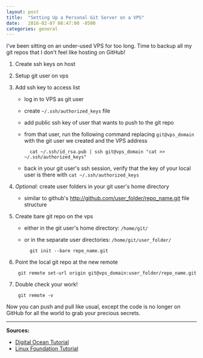 ```yaml
---
layout: post
title:  "Setting Up a Personal Git Server on a VPS"
date:   2016-02-07 08:47:00 -0500
categories: general
---
```


I've been sitting on an under-used VPS for too long. Time to backup all my git repos that I don't feel like hosting on GitHub!

1. Create ssh keys on host
1. Setup git user on vps
1. Add ssh key to access list
    - log in to VPS as git user
    - create `~/.ssh/authorized_keys` file
    - add public ssh key of user that wants to push to the git repo
    - from that user, run the following command replacing `git@vps_domain` with the git user we created and the VPS address

            cat ~/.ssh/id_rsa.pub | ssh git@vps_domain "cat >> ~/.ssh/authorized_keys"

    - back in your git user's ssh session, verify that the key of your local user is there with `cat ~/.ssh/authorized_keys`

1. _Optional:_ create user folders in your git user's home directory
    - similar to github's <http://github.com/user_folder/repo_name.git> file structure
1. Create bare git repo on the vps
    - either in the git user's home directory: `/home/git/`
    - or in the separate user directories: `/home/git/user_folder/`

            git init --bare repo_name.git

1. Point the local git repo at the new remote

        git remote set-url origin git@vps_domain:user_folder/repo_name.git

1. Double check your work!

        git remote -v


Now you can push and pull like usual, except the code is no longer on GitHub for all the world to grab your precious secrets.

---

**Sources:**

- [Digital Ocean Tutorial](https://www.digitalocean.com/community/tutorials/how-to-set-up-a-private-git-server-on-a-vps)
- [Linux Foundation Tutorial](https://www.linux.com/learn/tutorials/824358-how-to-run-your-own-git-server)
